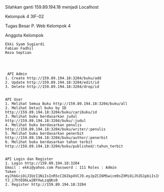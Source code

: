 Silahkan ganti 159.89.194.18 menjadi Localhost

Kelompok 4 3IF-02

Tugas Besar P. Web Kelompok 4

Anggota Kelompok

    Ekki Syam Sugiardi
    Fabian Fadhil
    Reza Septian
    
    
    
    
     API Admin
    1. Create http://159.89.194.18:3204/buku/add
    2. Update http://159.89.194.18:3204/edit/id
    3. Delete http://159.89.194.18:3204/drop/id


    API User
    1. Melihat Semua Buku http://159.89.194.18:3204/buku/all
    2. Melihat Detail buku by ID http://159.89.194.18:3204/buku/caribuku/id
    3. Melihat buku berdasarkan judul http://159.89.194.18:3204/buku/:judul
    4. Melihat buku berdasarkan penulis http://159.89.194.18:3204/buku/writer/:penulis
    5. Melihat buku berdasarkan penerbit http://159.89.194.18:3204/buku/author/:penerbit
    6. Melihat buku berdasarkan tahun terbit http://159.89.194.18:3204/buku/published/:tahun_terbit
    
    
    API Login dan Register
    1. Login http://159.89.194.18:3204
    Email : ekki@yahoo.com Password : 111 Roles : Admin
    Token : eyJhbGciOiJIUzI1NiIsInR5cCI6IkpXVCJ9.eyJpZCI6MSwicm9sZXMiOiJhZG1pbiIsImlhdCI6MTU2MzUxMzYyNX0.RrOU04KALDNvyDHCGb-YJ_i7htEO6Lw2BYXwLzqQKs0
    2. Register http://159.89.194.18:3204 
